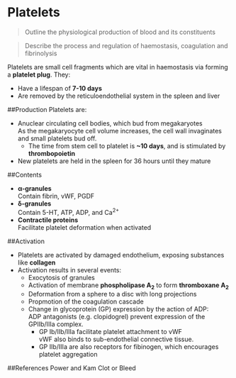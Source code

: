 # Platelets
>Outline the physiological production of blood and its constituents

<!--></!-->

>Describe the process and regulation of haemostasis, coagulation and fibrinolysis

Platelets are small cell fragments which are vital in haemostasis via forming a **platelet plug**. They:
* Have a lifespan of **7-10 days**
* Are removed by the reticuloendothelial system in the spleen and liver

##Production
Platelets are:
* Anuclear circulating cell bodies, which bud from megakaryotes  
As the megakaryocyte cell volume increases, the cell wall invaginates and small platelets bud off.
  * The time from stem cell to platelet is **~10 days**, and is stimulated by **thrombopoietin**
* New platelets are held in the spleen for 36 hours until they mature

##Contents
* **α-granules**  
  Contain fibrin, vWF, PGDF
* **δ-granules**  
    Contain 5-HT, ATP, ADP, and Ca<sup>2+</sup>
* **Contractile proteins**  
    Facilitate platelet deformation when activated

##Activation
* Platelets are activated by damaged endothelium, exposing substances like **collagen**  
* Activation results in several events:
  * Exocytosis of granules
  * Activation of membrane **phospholipase A<sub>2</sub>** to form **thromboxane A<sub>2</sub>**
  * Deformation from a sphere to a disc with long projections
  * Propmotion of the coagulation cascade
  * Change in glycoprotein (GP) expression by the action of ADP:  
  ADP antagonists (e.g. clopidogrel) prevent expression of the GPIIb/IIIa complex.
    * GP Ib/IIb/IIIa facilitate platelet attachment to vWF  
    vWF also binds to sub-endothelial connective tissue.
    * GP IIb/IIIa are also receptors for fibinogen, which encourages platelet aggregation

##References
Power and Kam
Clot or Bleed